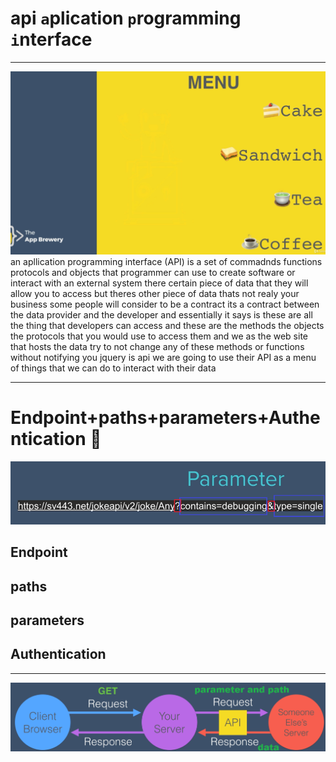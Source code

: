 # api `a`plication   `p`rogramming `i`nterface

---
![menu](https://raw.githubusercontent.com/wer340/javaScript/main/API/images/grasp_API2.png)
an apllication programming interface (API) is a set of commadnds functions
protocols and objects that programmer can use to create software or interact
with an external system
there certain piece of data that they will allow you to access
but theres other piece of data thats not realy your business
some people will consider to be a contract its a contract between the data 
provider and the developer and essentially it says is these are all the thing
that developers can access and these are the methods the objects the protocols
that you would use to access them and we as the web site that hosts the data 
try to not change any of these methods or functions without notifying you
jquery is api
we are going to use their API as a menu of things that we can do to interact
with their data

---
# Endpoint+paths+parameters+Authentication  💢
![four](https://raw.githubusercontent.com/wer340/javaScript/main/API/images/api_four2.png)
## Endpoint
## paths
## parameters
## Authentication

---
![api](https://raw.githubusercontent.com/wer340/javaScript/main/API/images/mechanizm_API.png)
